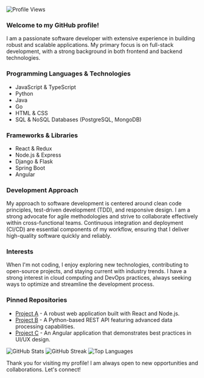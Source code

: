![Profile Views](https://komarev.com/ghpvc/?username=rannveigmagnus273)

### Welcome to my GitHub profile!

I am a passionate software developer with extensive experience in building robust and scalable applications. My primary focus is on full-stack development, with a strong background in both frontend and backend technologies.

### Programming Languages & Technologies
- JavaScript & TypeScript
- Python
- Java
- Go
- HTML & CSS
- SQL & NoSQL Databases (PostgreSQL, MongoDB)

### Frameworks & Libraries
- React & Redux
- Node.js & Express
- Django & Flask
- Spring Boot
- Angular

### Development Approach
My approach to software development is centered around clean code principles, test-driven development (TDD), and responsive design. I am a strong advocate for agile methodologies and strive to collaborate effectively within cross-functional teams. Continuous integration and deployment (CI/CD) are essential components of my workflow, ensuring that I deliver high-quality software quickly and reliably.

### Interests
When I'm not coding, I enjoy exploring new technologies, contributing to open-source projects, and staying current with industry trends. I have a strong interest in cloud computing and DevOps practices, always seeking ways to optimize and streamline the development process.

### Pinned Repositories
- [Project A](https://github.com/rannveigmagnus273/project-a) - A robust web application built with React and Node.js.
- [Project B](https://github.com/rannveigmagnus273/project-b) - A Python-based REST API featuring advanced data processing capabilities.
- [Project C](https://github.com/rannveigmagnus273/project-c) - An Angular application that demonstrates best practices in UI/UX design.

![GitHub Stats](https://github-readme-stats.vercel.app/api?username=rannveigmagnus273&show_icons=true&theme=radical)
![GitHub Streak](https://github-readme-streak-stats.herokuapp.com/?user=rannveigmagnus273&theme=radical)
![Top Languages](https://github-readme-stats.vercel.app/api/top-langs/?username=rannveigmagnus273&theme=radical)

Thank you for visiting my profile! I am always open to new opportunities and collaborations. Let's connect!
